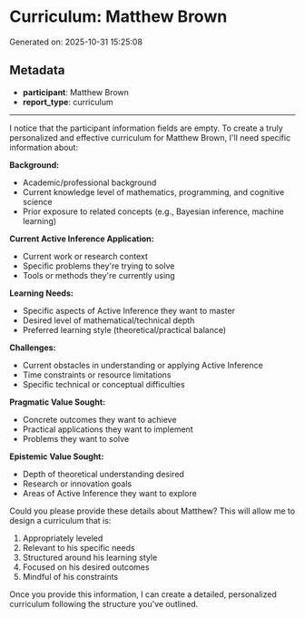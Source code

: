 # Curriculum: Matthew Brown

Generated on: 2025-10-31 15:25:08

## Metadata

- **participant**: Matthew Brown
- **report_type**: curriculum

---

I notice that the participant information fields are empty. To create a truly personalized and effective curriculum for Matthew Brown, I'll need specific information about:

**Background:**
- Academic/professional background
- Current knowledge level of mathematics, programming, and cognitive science
- Prior exposure to related concepts (e.g., Bayesian inference, machine learning)

**Current Active Inference Application:**
- Current work or research context
- Specific problems they're trying to solve
- Tools or methods they're currently using

**Learning Needs:**
- Specific aspects of Active Inference they want to master
- Desired level of mathematical/technical depth
- Preferred learning style (theoretical/practical balance)

**Challenges:**
- Current obstacles in understanding or applying Active Inference
- Time constraints or resource limitations
- Specific technical or conceptual difficulties

**Pragmatic Value Sought:**
- Concrete outcomes they want to achieve
- Practical applications they want to implement
- Problems they want to solve

**Epistemic Value Sought:**
- Depth of theoretical understanding desired
- Research or innovation goals
- Areas of Active Inference they want to explore

Could you please provide these details about Matthew? This will allow me to design a curriculum that is:
1. Appropriately leveled
2. Relevant to his specific needs
3. Structured around his learning style
4. Focused on his desired outcomes
5. Mindful of his constraints

Once you provide this information, I can create a detailed, personalized curriculum following the structure you've outlined.